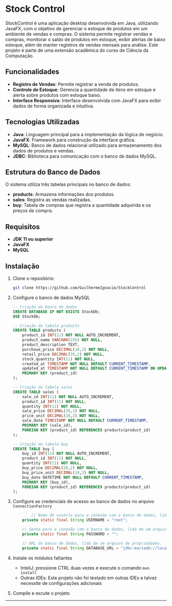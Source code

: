 # Stock Control

StockControl é uma aplicação desktop desenvolvida em Java, utilizando JavaFX, com o objetivo de gerenciar o estoque de produtos em um ambiente de vendas e compras. O sistema permite registrar vendas e compras, monitorar o saldo de produtos em estoque, exibir alertas de baixo estoque, além de manter registros de vendas mensais para análise. Este projeto é parte de uma extensão acadêmica do curso de Ciência da Computação.

## Funcionalidades

- **Registro de Vendas**: Permite registrar a venda de produtos.
- **Controle de Estoque**: Gerencia a quantidade de itens em estoque e alerta sobre produtos com estoque baixo.
- **Interface Responsiva**: Interface desenvolvida com JavaFX para exibir dados de forma organizada e intuitiva.

## Tecnologias Utilizadas

- **Java**: Linguagem principal para a implementação da lógica de negócio.
- **JavaFX**: Framework para construção da interface gráfica.
- **MySQL**: Banco de dados relacional utilizado para armazenamento dos dados de produtos e vendas.
- **JDBC**: Biblioteca para comunicação com o banco de dados MySQL.

## Estrutura do Banco de Dados

O sistema utiliza três tabelas principais no banco de dados:

- **products**: Armazena informações dos produtos.
- **sales**: Registra as vendas realizadas.
- **buy**: Tabela de compras que registra a quantidade adquirida e os preços de compra.

## Requisitos

- **JDK 11 ou superior**
- **JavaFX**
- **MySQL**

## Instalação

1. Clone o repositório:
    
    ```bash
    git clone https://github.com/GuilhermeIgnacio/StockControl
    ```
    
2. Configure o banco de dados MySQL
    
    ```sql
    -- Criação do banco de dados
    CREATE DATABASE IF NOT EXISTS StockDb;
    USE StockDb;
    
    -- Criação da tabela products
    CREATE TABLE products (
        product_id INT(11) NOT NULL AUTO_INCREMENT,
        product_name VARCHAR(255) NOT NULL,
        product_description TEXT,
        purchase_price DECIMAL(10,2) NOT NULL,
        retail_price DECIMAL(10,2) NOT NULL,
        stock_quantity INT(11) NOT NULL,
        created_at TIMESTAMP NOT NULL DEFAULT CURRENT_TIMESTAMP,
        updated_at TIMESTAMP NOT NULL DEFAULT CURRENT_TIMESTAMP ON UPDATE CURRENT_TIMESTAMP,
        PRIMARY KEY (product_id)
    );
    
    -- Criação da tabela sales
    CREATE TABLE sales (
        sale_id INT(11) NOT NULL AUTO_INCREMENT,
        product_id INT(11) NOT NULL,
        quantity INT(11) NOT NULL,
        sale_price DECIMAL(20,2) NOT NULL,
        price_unit DECIMAL(10,2) NOT NULL,
        sale_date TIMESTAMP NOT NULL DEFAULT CURRENT_TIMESTAMP,
        PRIMARY KEY (sale_id),
        FOREIGN KEY (product_id) REFERENCES products(product_id)
    );
    
    -- Criação da tabela buy
    CREATE TABLE buy (
        buy_id INT(11) NOT NULL AUTO_INCREMENT,
        product_id INT(11) NOT NULL,
        quantity INT(11) NOT NULL,
        buy_price DECIMAL(20,2) NOT NULL,
        buy_price_unit DECIMAL(10,2) NOT NULL,
        buy_date DATETIME NOT NULL DEFAULT CURRENT_TIMESTAMP,
        PRIMARY KEY (buy_id),
        FOREIGN KEY (product_id) REFERENCES products(product_id)
    );
    
    ```
    
3. Configure as credenciais de acesso ao banco de dados no arquivo `ConnectionFactory`
    
    ```java
     		// Nome de usuário para a conexão com o banco de dados, lido de um arquivo de propriedades.
        private static final String USERNAME = "root";
    
        // Senha para a conexão com o banco de dados, lida de um arquivo de propriedades.
        private static final String PASSWORD = "";
    
        // URL do banco de dados, lida de um arquivo de propriedades.
        private static final String DATABASE_URL = "jdbc:mariadb://localhost:3306/StockDb";
    ```
    
4. Instale os módulos faltantes
    - InteliJ: pressione CTRL duas vezes e execute o comando `mvn install`
    - Outras IDEs: Este projeto não foi testado em outras IDEs e talvez necessite de configurações adicionais

5. Compile e excute o projeto

---
